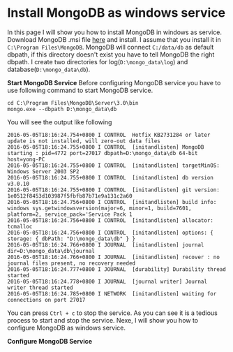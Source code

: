 # Install MongoDB as windows service
In this page I will show you how to install MongoDB in windows as service. Download MongoDB .msi file
[here](https://www.mongodb.org/downloads) and install. I assume that you install it in ``C:\Program Files\MongoDB``.
MongoDB will connect ``C:/data/db`` as default dbpath, if this directory doesn't exist you have to tell
MongoDB the right dbpath. I create two directories for log(``D:\mongo_data\log``) and database(``D:\mongo_data\db``).

**Start MongoDB Service**
Before configuring MongoDB service you have to use following command to start MongoDB service. 
```
cd C:\Program Files\MongoDB\Server\3.0\bin 
mongo.exe --dbpath D:\mongo_data\db
```

You will see the output like following 
```
2016-05-05T18:16:24.754+0800 I CONTROL  Hotfix KB2731284 or later update is not installed, will zero-out data files
2016-05-05T18:16:24.755+0800 I CONTROL  [initandlisten] MongoDB starting : pid=4772 port=27017 dbpath=D:\mongo_data\db 64-bit host=yong-PC
2016-05-05T18:16:24.755+0800 I CONTROL  [initandlisten] targetMinOS: Windows Server 2003 SP2
2016-05-05T18:16:24.755+0800 I CONTROL  [initandlisten] db version v3.0.10
2016-05-05T18:16:24.755+0800 I CONTROL  [initandlisten] git version: 1e0512f8453d103987f5fbfb87b71e9a131c2a60
2016-05-05T18:16:24.756+0800 I CONTROL  [initandlisten] build info: windows sys.getwindowsversion(major=6, minor=1, build=7601, platform=2, service_pack='Service Pack 1
2016-05-05T18:16:24.756+0800 I CONTROL  [initandlisten] allocator: tcmalloc
2016-05-05T18:16:24.756+0800 I CONTROL  [initandlisten] options: { storage: { dbPath: "D:\mongo_data\db" } }
2016-05-05T18:16:24.766+0800 I JOURNAL  [initandlisten] journal dir=D:\mongo_data\db\journal
2016-05-05T18:16:24.766+0800 I JOURNAL  [initandlisten] recover : no journal files present, no recovery needed
2016-05-05T18:16:24.777+0800 I JOURNAL  [durability] Durability thread started
2016-05-05T18:16:24.778+0800 I JOURNAL  [journal writer] Journal writer thread started
2016-05-05T18:16:24.785+0800 I NETWORK  [initandlisten] waiting for connections on port 27017
```
You can press ``Ctrl + c`` to stop the service. As you can see it is a tedious process to start and stop the service.
Nexe, I will show you how to configure MongoDB as windows service.

**Configure MongoDB Service**

